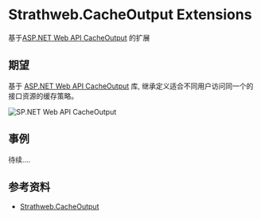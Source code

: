 Strathweb.CacheOutput Extensions
========================
基于[ASP.NET Web API CacheOutput](https://github.com/filipw/Strathweb.CacheOutput) 的扩展
 
期望
--------------------
基于 [ASP.NET Web API CacheOutput](https://github.com/filipw/Strathweb.CacheOutput) 库, 
继承定义适合不同用户访问同一个的接口资源的缓存策略。


![SP.NET Web API CacheOutput](http://ww1.sinaimg.cn/large/7c2c6ab7gy1fdwycmrapcj20z70ts0uu.jpg)


 
事例
--------------------
待续....

 
参考资料
--------------------
* [Strathweb.CacheOutput](https://github.com/filipw/Strathweb.CacheOutput)  

 
